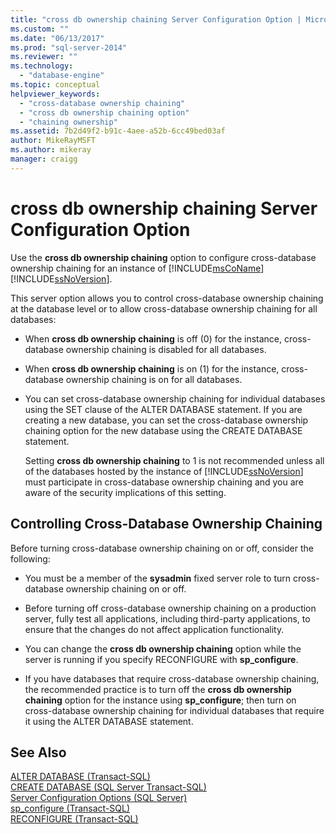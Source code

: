 ```yaml
---
title: "cross db ownership chaining Server Configuration Option | Microsoft Docs"
ms.custom: ""
ms.date: "06/13/2017"
ms.prod: "sql-server-2014"
ms.reviewer: ""
ms.technology: 
  - "database-engine"
ms.topic: conceptual
helpviewer_keywords: 
  - "cross-database ownership chaining"
  - "cross db ownership chaining option"
  - "chaining ownership"
ms.assetid: 7b2d49f2-b91c-4aee-a52b-6cc49bed03af
author: MikeRayMSFT
ms.author: mikeray
manager: craigg
---
```

# cross db ownership chaining Server Configuration Option
  Use the **cross db ownership chaining** option to configure cross-database ownership chaining for an instance of [!INCLUDE[msCoName](../../includes/msconame-md.md)] [!INCLUDE[ssNoVersion](../../includes/ssnoversion-md.md)].  
  
 This server option allows you to control cross-database ownership chaining at the database level or to allow cross-database ownership chaining for all databases:  
  
-   When **cross db ownership chaining** is off (0) for the instance, cross-database ownership chaining is disabled for all databases.  
  
-   When **cross db ownership chaining** is on (1) for the instance, cross-database ownership chaining is on for all databases.  
  
-   You can set cross-database ownership chaining for individual databases using the SET clause of the ALTER DATABASE statement. If you are creating a new database, you can set the cross-database ownership chaining option for the new database using the CREATE DATABASE statement.  
  
     Setting **cross db ownership chaining** to 1 is not recommended unless all of the databases hosted by the instance of [!INCLUDE[ssNoVersion](../../includes/ssnoversion-md.md)] must participate in cross-database ownership chaining and you are aware of the security implications of this setting.  
  
## Controlling Cross-Database Ownership Chaining  
 Before turning cross-database ownership chaining on or off, consider the following:  
  
-   You must be a member of the **sysadmin** fixed server role to turn cross-database ownership chaining on or off.  
  
-   Before turning off cross-database ownership chaining on a production server, fully test all applications, including third-party applications, to ensure that the changes do not affect application functionality.  
  
-   You can change the **cross db ownership chaining** option while the server is running if you specify RECONFIGURE with **sp_configure**.  
  
-   If you have databases that require cross-database ownership chaining, the recommended practice is to turn off the **cross db ownership chaining** option for the instance using **sp_configure**; then turn on cross-database ownership chaining for individual databases that require it using the ALTER DATABASE statement.  
  
## See Also  
 [ALTER DATABASE &#40;Transact-SQL&#41;](/sql/t-sql/statements/alter-database-transact-sql)   
 [CREATE DATABASE &#40;SQL Server Transact-SQL&#41;](/sql/t-sql/statements/create-database-sql-server-transact-sql)   
 [Server Configuration Options &#40;SQL Server&#41;](server-configuration-options-sql-server.md)   
 [sp_configure &#40;Transact-SQL&#41;](/sql/relational-databases/system-stored-procedures/sp-configure-transact-sql)   
 [RECONFIGURE &#40;Transact-SQL&#41;](/sql/t-sql/language-elements/reconfigure-transact-sql)  
  
  
